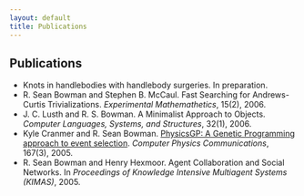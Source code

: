 ```yaml
---
layout: default
title: Publications
---
```


## Publications

- Knots in handlebodies with handlebody surgeries.  In preparation.
- R. Sean Bowman and Stephen B. McCaul. Fast Searching for Andrews-Curtis Trivializations. *Experimental Mathemathetics*, 15(2), 2006.
- J. C. Lusth and R. S. Bowman. A Minimalist Approach to Objects. *Computer Languages, Systems, and Structures*, 32(1), 2006.
- Kyle Cranmer and R. Sean Bowman. [PhysicsGP: A Genetic Programming approach to event selection](http://arxiv.org/abs/physics/0402030). *Computer Physics Communications*, 167(3), 2005.
- R. Sean Bowman and Henry Hexmoor. Agent Collaboration and Social Networks. In *Proceedings of Knowledge Intensive Multiagent Systems (KIMAS)*, 2005.
